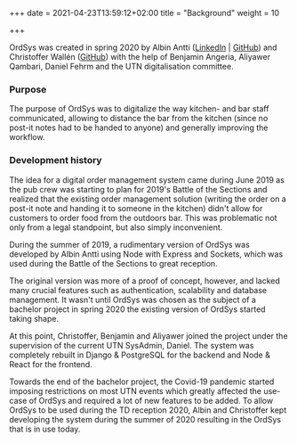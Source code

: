 +++
date = 2021-04-23T13:59:12+02:00
title = "Background"
weight = 10

+++

OrdSys was created in spring 2020 by Albin Antti ([LinkedIn](https://www.linkedin.com/in/albinantti) | [GitHub](https://www.github.com/albinantti)) and Christoffer Wallén ([GitHub](https://github.com/chwallen)) with the help of Benjamin Angeria, Aliyawer Qambari, Daniel Fehrm and the UTN digitalisation committee.

### Purpose

The purpose of OrdSys was to digitalize the way kitchen- and bar staff communicated, allowing to distance the bar from the kitchen (since no post-it notes had to be handed to anyone) and generally improving the workflow.

### Development history

The idea for a digital order management system came during June 2019 as the pub crew was starting to plan for 2019's Battle of the Sections and realized that the existing order management solution (writing the order on a post-it note and handing it to someone in the kitchen) didn't allow for customers to order food from the outdoors bar. This was problematic not only from a legal standpoint, but also simply inconvenient.

During the summer of 2019, a rudimentary version of OrdSys was developed by Albin Antti using Node with Express and Sockets, which was used during the Battle of the Sections to great reception.

The original version was more of a proof of concept, however, and lacked many crucial features such as authentication, scalability and database management. It wasn't until OrdSys was chosen as the subject of a bachelor project in spring 2020 the existing version of OrdSys started taking shape.

At this point, Christoffer, Benjamin and Aliyawer joined the project under the supervision of the current UTN SysAdmin, Daniel. The system was completely rebuilt in Django & PostgreSQL for the backend and Node & React for the frontend.

Towards the end of the bachelor project, the Covid-19 pandemic started imposing restrictions on most UTN events which greatly affected the use-case of OrdSys and required a lot of new features to be added. To allow OrdSys to be used during the TD reception 2020, Albin and Christoffer kept developing the system during the summer of 2020 resulting in the OrdSys that is in use today.
